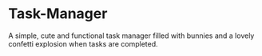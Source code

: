# Task-Manager
A simple, cute and functional task manager filled with bunnies and a lovely confetti explosion when tasks are completed.
